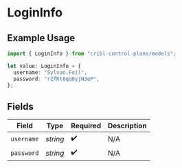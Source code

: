 # LoginInfo

## Example Usage

```typescript
import { LoginInfo } from "cribl-control-plane/models";

let value: LoginInfo = {
  username: "Sylvan.Feil",
  password: "rZfKt8qq0yjN3eP",
};
```

## Fields

| Field              | Type               | Required           | Description        |
| ------------------ | ------------------ | ------------------ | ------------------ |
| `username`         | *string*           | :heavy_check_mark: | N/A                |
| `password`         | *string*           | :heavy_check_mark: | N/A                |